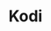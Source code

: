 ---
title: Kodi
description: Donate to the XBMC Foundation with Bitcoin.
homepage: https://kodi.tv/
twitter:
---